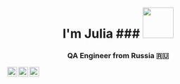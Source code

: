 <h1 align="center">I'm Julia</a> 
### <img src="https://media.giphy.com/media/h73hZt6EyS4kpMTRRj/giphy.gif" width="70"></h1>
<h3 align="center">QA Engineer from Russia 🇷🇺</h3>

<a href="https://www.linkedin.com/in/julia-murova">
  <img align="left" alt="LinkdeIn" width="22px" src="https://cdn.jsdelivr.net/npm/simple-icons@v3/icons/linkedin.svg" />
</a>
<a href="https://t.me/JuliaMur">
  <img align="left" alt="Abhishek's Telegram" width="22px" src="https://cdn.jsdelivr.net/npm/simple-icons@v3/icons/telegram.svg" />
</a>
<a href="https://www.instagram.com/julia_murova/">
  <img align="left" alt="Instagram" width="22px" src="https://cdn.jsdelivr.net/npm/simple-icons@v3/icons/instagram.svg" />
</a>
